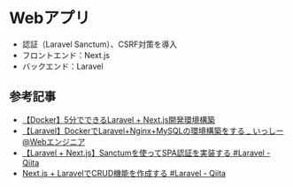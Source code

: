 # Webアプリ
- 認証（Laravel Sanctum）、CSRF対策を導入
- フロントエンド：Next.js
- バックエンド：Laravel

## 参考記事
- [【Docker】5分でできるLaravel + Next.js開発環境構築](https://zenn.dev/japan/articles/4ed48ccaab377d)
- [【Laravel】DockerでLaravel+Nginx+MySQLの環境構築をする _ いっしー@Webエンジニア](https://app.engr-sng.com/programming-learning/detail/laravel-nginx-mysql-docker-setup)
- [【Laravel + Next.js】Sanctumを使ってSPA認証を実装する #Laravel - Qiita](https://qiita.com/masakiwakabayashi/items/58734b3988d5fac814fb)
- [Next.js + LaravelでCRUD機能を作成する #Laravel - Qiita](https://qiita.com/masakiwakabayashi/items/5286e61f5cb664e1dab9)
